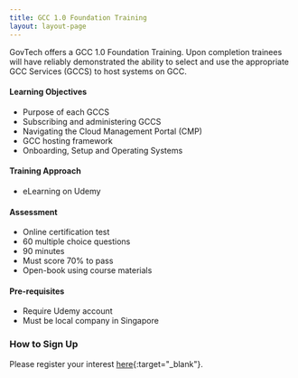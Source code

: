```yaml
--- 
title: GCC 1.0 Foundation Training
layout: layout-page
---
```


GovTech offers a GCC 1.0 Foundation Training. Upon completion trainees will have reliably demonstrated the ability to select and use the appropriate GCC Services (GCCS) to host systems on GCC.

#### Learning Objectives
- Purpose of each GCCS
-	Subscribing and administering GCCS
-	Navigating the Cloud Management Portal (CMP)
-	GCC hosting framework
-	Onboarding, Setup and Operating Systems

#### Training Approach
- eLearning on Udemy

#### Assessment
- Online certification test
-	60 multiple choice questions
-	90 minutes
-	Must score 70% to pass
-	Open-book using course materials

#### Pre-requisites
-	Require Udemy account
-	Must be local company in Singapore

### How to Sign Up

Please register your interest [here](https://go.gov.sg/gcctrainingreg){:target="_blank"}.
